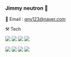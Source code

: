 ### Jimmy neutron 👋
💌 Email : qny123@naver.com

⚒ Tech

  <img src="https://img.shields.io/badge/HTML5-E34F26?style=flat&logo=HTML5&logoColor=white"/> <img src="https://img.shields.io/badge/CSS3-1572B6?style=flat&logo=CSS3&logoColor=white"/> <img src="https://img.shields.io/badge/JavaScript-F0DB4F?style=flat&logo=JavaScript&logoColor=white"/> <img src="https://img.shields.io/badge/Typescript-3178C6?style=flat&logo=typescript&logoColor=white"/> 
  
  
  <img src="https://img.shields.io/badge/React Native-00ffff?style=flat&logo=react&logoColor=white"/> <img src="https://img.shields.io/badge/Redux Toolkit-764ABC?style=flat&logo=redux&logoColor=white"/> <img src="https://img.shields.io/badge/React-61DAFB?style=flat&logo=React&logoColor=white"/> <img src="https://img.shields.io/badge/Styled Components-DB7093?style=flat&logo=styled-components&logoColor=white"/>


 

<!--
**dlwnstjrzz/dlwnstjrzz** is a ✨ _special_ ✨ repository because its `README.md` (this file) appears on your GitHub profile.

Here are some ideas to get you started:

- 🔭 I’m currently working on ...
- 🌱 I’m currently learning ...
- 👯 I’m looking to collaborate on ...
- 🤔 I’m looking for help with ...
- 💬 Ask me about ...
- 📫 How to reach me: ...
- 😄 Pronouns: ...
- ⚡ Fun fact: ...
-->
